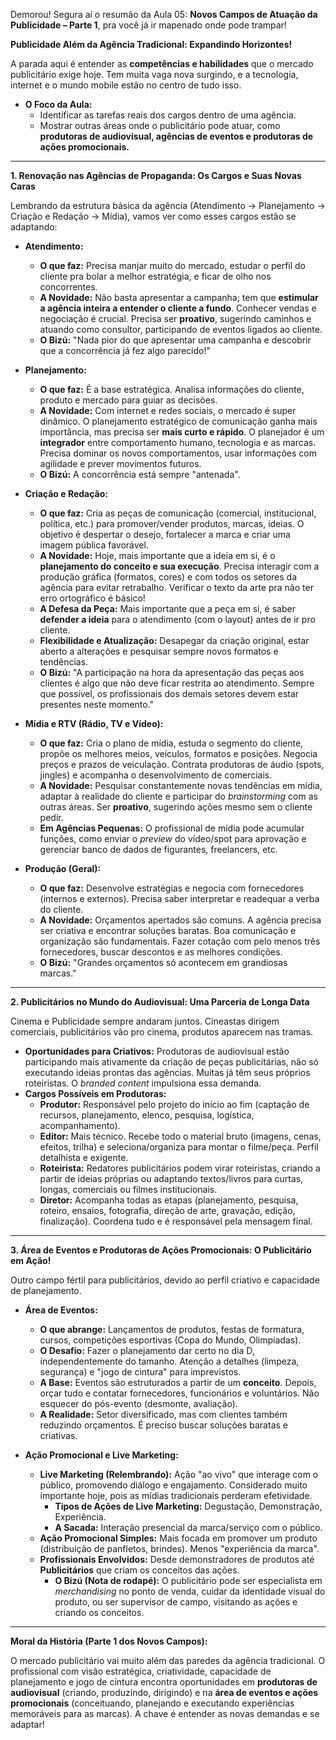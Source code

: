 Demorou! Segura aí o resumão da Aula 05: **Novos Campos de Atuação da Publicidade – Parte 1**, pra você já ir mapenado onde pode trampar!

**Publicidade Além da Agência Tradicional: Expandindo Horizontes!**

A parada aqui é entender as **competências e habilidades** que o mercado publicitário exige hoje. Tem muita vaga nova surgindo, e a tecnologia, internet e o mundo mobile estão no centro de tudo isso.
*   **O Foco da Aula:**
    *   Identificar as tarefas reais dos cargos dentro de uma agência.
    *   Mostrar outras áreas onde o publicitário pode atuar, como **produtoras de audiovisual, agências de eventos e produtoras de ações promocionais.**

---

**1. Renovação nas Agências de Propaganda: Os Cargos e Suas Novas Caras**

Lembrando da estrutura básica da agência (Atendimento → Planejamento → Criação e Redação → Mídia), vamos ver como esses cargos estão se adaptando:

*   **Atendimento:**
    *   **O que faz:** Precisa manjar muito do mercado, estudar o perfil do cliente pra bolar a melhor estratégia, e ficar de olho nos concorrentes.
    *   **A Novidade:** Não basta apresentar a campanha; tem que **estimular a agência inteira a entender o cliente a fundo**. Conhecer vendas e negociação é crucial. Precisa ser **proativo**, sugerindo caminhos e atuando como consultor, participando de eventos ligados ao cliente.
    *   **O Bizú:** "Nada pior do que apresentar uma campanha e descobrir que a concorrência já fez algo parecido!"

*   **Planejamento:**
    *   **O que faz:** É a base estratégica. Analisa informações do cliente, produto e mercado para guiar as decisões.
    *   **A Novidade:** Com internet e redes sociais, o mercado é super dinâmico. O planejamento estratégico de comunicação ganha mais importância, mas precisa ser **mais curto e rápido**. O planejador é um **integrador** entre comportamento humano, tecnologia e as marcas. Precisa dominar os novos comportamentos, usar informações com agilidade e prever movimentos futuros.
    *   **O Bizú:** A concorrência está sempre "antenada".

*   **Criação e Redação:**
    *   **O que faz:** Cria as peças de comunicação (comercial, institucional, política, etc.) para promover/vender produtos, marcas, ideias. O objetivo é despertar o desejo, fortalecer a marca e criar uma imagem pública favorável.
    *   **A Novidade:** Hoje, mais importante que a ideia em si, é o **planejamento do conceito e sua execução**. Precisa interagir com a produção gráfica (formatos, cores) e com todos os setores da agência para evitar retrabalho. Verificar o texto da arte pra não ter erro ortográfico é básico!
    *   **A Defesa da Peça:** Mais importante que a peça em si, é saber **defender a ideia** para o atendimento (com o layout) antes de ir pro cliente.
    *   **Flexibilidade e Atualização:** Desapegar da criação original, estar aberto a alterações e pesquisar sempre novos formatos e tendências.
    *   **O Bizú:** "A participação na hora da apresentação das peças aos clientes é algo que não deve ficar restrita ao atendimento. Sempre que possível, os profissionais dos demais setores devem estar presentes neste momento."

*   **Mídia e RTV (Rádio, TV e Vídeo):**
    *   **O que faz:** Cria o plano de mídia, estuda o segmento do cliente, propõe os melhores meios, veículos, formatos e posições. Negocia preços e prazos de veiculação. Contrata produtoras de áudio (spots, jingles) e acompanha o desenvolvimento de comerciais.
    *   **A Novidade:** Pesquisar constantemente novas tendências em mídia, adaptar à realidade do cliente e participar do *brainstorming* com as outras áreas. Ser **proativo**, sugerindo ações mesmo sem o cliente pedir.
    *   **Em Agências Pequenas:** O profissional de mídia pode acumular funções, como enviar o *preview* do vídeo/spot para aprovação e gerenciar banco de dados de figurantes, freelancers, etc.

*   **Produção (Geral):**
    *   **O que faz:** Desenvolve estratégias e negocia com fornecedores (internos e externos). Precisa saber interpretar e readequar a verba do cliente.
    *   **A Novidade:** Orçamentos apertados são comuns. A agência precisa ser criativa e encontrar soluções baratas. Boa comunicação e organização são fundamentais. Fazer cotação com pelo menos três fornecedores, buscar descontos e as melhores condições.
    *   **O Bizú:** "Grandes orçamentos só acontecem em grandiosas marcas."

---

**2. Publicitários no Mundo do Audiovisual: Uma Parceria de Longa Data**

Cinema e Publicidade sempre andaram juntos. Cineastas dirigem comerciais, publicitários vão pro cinema, produtos aparecem nas tramas.
*   **Oportunidades para Criativos:** Produtoras de audiovisual estão participando mais ativamente da criação de peças publicitárias, não só executando ideias prontas das agências. Muitas já têm seus próprios roteiristas. O *branded content* impulsiona essa demanda.
*   **Cargos Possíveis em Produtoras:**
    *   **Produtor:** Responsável pelo projeto do início ao fim (captação de recursos, planejamento, elenco, pesquisa, logística, acompanhamento).
    *   **Editor:** Mais técnico. Recebe todo o material bruto (imagens, cenas, efeitos, trilha) e seleciona/organiza para montar o filme/peça. Perfil detalhista e exigente.
    *   **Roteirista:** Redatores publicitários podem virar roteiristas, criando a partir de ideias próprias ou adaptando textos/livros para curtas, longas, comerciais ou filmes institucionais.
    *   **Diretor:** Acompanha todas as etapas (planejamento, pesquisa, roteiro, ensaios, fotografia, direção de arte, gravação, edição, finalização). Coordena tudo e é responsável pela mensagem final.

---

**3. Área de Eventos e Produtoras de Ações Promocionais: O Publicitário em Ação!**

Outro campo fértil para publicitários, devido ao perfil criativo e capacidade de planejamento.
*   **Área de Eventos:**
    *   **O que abrange:** Lançamentos de produtos, festas de formatura, cursos, competições esportivas (Copa do Mundo, Olimpíadas).
    *   **O Desafio:** Fazer o planejamento dar certo no dia D, independentemente do tamanho. Atenção a detalhes (limpeza, segurança) e "jogo de cintura" para imprevistos.
    *   **A Base:** Eventos são estruturados a partir de um **conceito**. Depois, orçar tudo e contatar fornecedores, funcionários e voluntários. Não esquecer do pós-evento (desmonte, avaliação).
    *   **A Realidade:** Setor diversificado, mas com clientes também reduzindo orçamentos. É preciso buscar soluções baratas e criativas.

*   **Ação Promocional e Live Marketing:**
    *   **Live Marketing (Relembrando):** Ação "ao vivo" que interage com o público, promovendo diálogo e engajamento. Considerado muito importante hoje, pois as mídias tradicionais perderam efetividade.
        *   **Tipos de Ações de Live Marketing:** Degustação, Demonstração, Experiência.
        *   **A Sacada:** Interação presencial da marca/serviço com o público.
    *   **Ação Promocional Simples:** Mais focada em promover um produto (distribuição de panfletos, brindes). Menos "experiência da marca".
    *   **Profissionais Envolvidos:** Desde demonstradores de produtos até **Publicitários** que criam os conceitos das ações.
        *   **O Bizú (Nota de rodapé):** O publicitário pode ser especialista em *merchandising* no ponto de venda, cuidar da identidade visual do produto, ou ser supervisor de campo, visitando as ações e criando os conceitos.

---

**Moral da História (Parte 1 dos Novos Campos):**

O mercado publicitário vai muito além das paredes da agência tradicional. O profissional com visão estratégica, criatividade, capacidade de planejamento e jogo de cintura encontra oportunidades em **produtoras de audiovisual** (criando, produzindo, dirigindo) e na **área de eventos e ações promocionais** (conceituando, planejando e executando experiências memoráveis para as marcas). A chave é entender as novas demandas e se adaptar!
